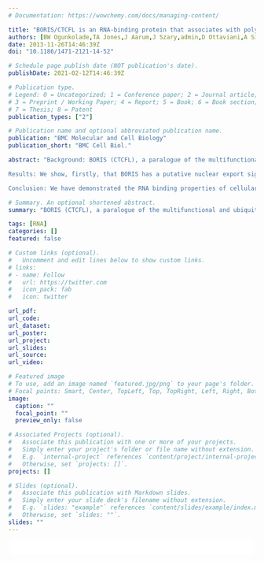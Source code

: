 ```yaml
---
# Documentation: https://wowchemy.com/docs/managing-content/

title: "BORIS/CTCFL is an RNA-binding protein that associates with polysomes"
authors: [BW Ogunkolade,TA Jones,J Aarum,J Szary,admin,D Ottaviani,A Silver,D Sheer]
date: 2013-11-26T14:46:39Z
doi: "10.1186/1471-2121-14-52"

# Schedule page publish date (NOT publication's date).
publishDate: 2021-02-12T14:46:39Z

# Publication type.
# Legend: 0 = Uncategorized; 1 = Conference paper; 2 = Journal article;
# 3 = Preprint / Working Paper; 4 = Report; 5 = Book; 6 = Book section;
# 7 = Thesis; 8 = Patent
publication_types: ["2"]

# Publication name and optional abbreviated publication name.
publication: "BMC Molecular and Cell Biology"
publication_short: "BMC Cell Biol."

abstract: "Background: BORIS (CTCFL), a paralogue of the multifunctional and ubiquitously expressed transcription factor CTCF, is best known for its role in transcriptional regulation. In the nucleus, BORIS is particularly enriched in the nucleolus, a crucial compartment for ribosomal RNA and RNA metabolism. However, little is known about cytoplasmic BORIS, which represents the major pool of BORIS protein.

Results: We show, firstly, that BORIS has a putative nuclear export signal in the C-terminal domain. Furthermore, BORIS associates with mRNA in both neural stem cells and young neurons. The majority of the BORIS-associated transcripts are different in the two cell types. Finally, by using polysome profiling we show that BORIS is associated with actively translating ribosomes.

Conclusion: We have demonstrated the RNA binding properties of cellular BORIS and its association with actively translating ribosomes. We suggest that BORIS is involved in gene expression at both the transcriptional and post-transcriptional levels."

# Summary. An optional shortened abstract.
summary: "BORIS (CTCFL), a paralogue of the multifunctional and ubiquitously expressed transcription factor CTCF, is best known for its role in transcriptional regulation. In the nucleus, BORIS is particularly enriched in the nucleolus, a crucial compartment for ribosomal RNA and RNA metabolism. However, little is known about cytoplasmic BORIS, which represents the major pool of BORIS protein."

tags: [RNA]
categories: []
featured: false

# Custom links (optional).
#   Uncomment and edit lines below to show custom links.
# links:
# - name: Follow
#   url: https://twitter.com
#   icon_pack: fab
#   icon: twitter

url_pdf:
url_code:
url_dataset:
url_poster:
url_project:
url_slides:
url_source:
url_video:

# Featured image
# To use, add an image named `featured.jpg/png` to your page's folder. 
# Focal points: Smart, Center, TopLeft, Top, TopRight, Left, Right, BottomLeft, Bottom, BottomRight.
image:
  caption: ""
  focal_point: ""
  preview_only: false

# Associated Projects (optional).
#   Associate this publication with one or more of your projects.
#   Simply enter your project's folder or file name without extension.
#   E.g. `internal-project` references `content/project/internal-project/index.md`.
#   Otherwise, set `projects: []`.
projects: []

# Slides (optional).
#   Associate this publication with Markdown slides.
#   Simply enter your slide deck's filename without extension.
#   E.g. `slides: "example"` references `content/slides/example/index.md`.
#   Otherwise, set `slides: ""`.
slides: ""
---
```

<script type='text/javascript' src='https://d1bxh8uas1mnw7.cloudfront.net/assets/embed.js'></script>
<html>
  <style>
    section {
        background: white;
        color: black;
        border-radius: 1em;
        padding: 1em;
        left: 50% }
    #inner {
        display: inline-block;
        display: flex;
        align-items: center;
        justify-content: center }
  </style>
  <section>
    <div id="inner">
      <span style="float:left"; class="__dimensions_badge_embed__" data-doi="10.1186/1471-2121-14-52" data-hide-zero-citations="true" data-legend="always">
      </span><script async src="https://badge.dimensions.ai/badge.js" charset="utf-8"></script>
      <div  style="float:right"; data-link-target="_blank" data-badge-details="right" data-badge-type="medium-donut"
      data-doi="10.1186/1471-2121-14-52"   data-condensed="true" data-hide-no-mentions="true" class="altmetric-embed"></div>
    </div>
  </section>
